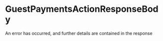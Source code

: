 # GuestPaymentsActionResponseBody

An error has occurred, and further details are contained in the response

